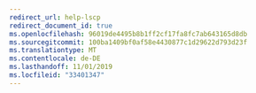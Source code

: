 ```yaml
---
redirect_url: help-lscp
redirect_document_id: true
ms.openlocfilehash: 96019de4495b8b1ff2cf17fa8fc7ab643165d8db
ms.sourcegitcommit: 100ba1409bf0af58e4430877c1d29622d793d23f
ms.translationtype: MT
ms.contentlocale: de-DE
ms.lasthandoff: 11/01/2019
ms.locfileid: "33401347"
---
```

